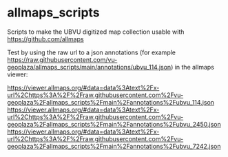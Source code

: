 # allmaps_scripts
Scripts to make the UBVU digitized map collection usable with https://github.com/allmaps

Test by using the raw url to a json annotations (for example https://raw.githubusercontent.com/vu-geoplaza/allmaps_scripts/main/annotations/ubvu_114.json) in the allmaps viewer:

https://viewer.allmaps.org/#data=data%3Atext%2Fx-url%2Chttps%3A%2F%2Fraw.githubusercontent.com%2Fvu-geoplaza%2Fallmaps_scripts%2Fmain%2Fannotations%2Fubvu_114.json
https://viewer.allmaps.org/#data=data%3Atext%2Fx-url%2Chttps%3A%2F%2Fraw.githubusercontent.com%2Fvu-geoplaza%2Fallmaps_scripts%2Fmain%2Fannotations%2Fubvu_2450.json
https://viewer.allmaps.org/#data=data%3Atext%2Fx-url%2Chttps%3A%2F%2Fraw.githubusercontent.com%2Fvu-geoplaza%2Fallmaps_scripts%2Fmain%2Fannotations%2Fubvu_7242.json

